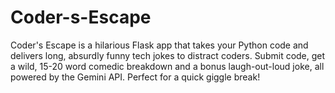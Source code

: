 # Coder-s-Escape
Coder's Escape is a hilarious Flask app that takes your Python code and delivers long, absurdly funny tech jokes to distract coders. Submit code, get a wild, 15-20 word comedic breakdown and a bonus laugh-out-loud joke, all powered by the Gemini API. Perfect for a quick giggle break!

